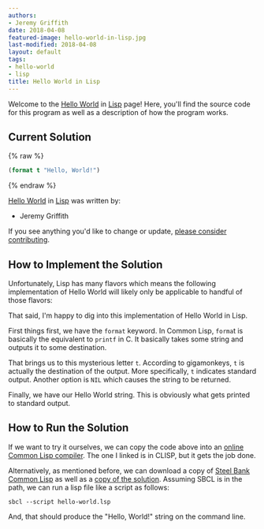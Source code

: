 ```yaml
---
authors:
- Jeremy Griffith
date: 2018-04-08
featured-image: hello-world-in-lisp.jpg
last-modified: 2018-04-08
layout: default
tags:
- hello-world
- lisp
title: Hello World in Lisp
---
```


Welcome to the [Hello World](https://sampleprograms.io/projects/hello-world) in [Lisp](https://sampleprograms.io/languages/lisp) page! Here, you'll find the source code for this program as well as a description of how the program works.

## Current Solution

{% raw %}

```lisp
(format t "Hello, World!")
```

{% endraw %}

[Hello World](https://sampleprograms.io/projects/hello-world) in [Lisp](https://sampleprograms.io/languages/lisp) was written by:

- Jeremy Griffith

If you see anything you'd like to change or update, [please consider contributing](https://github.com/TheRenegadeCoder/sample-programs).

## How to Implement the Solution

Unfortunately, Lisp has many flavors which means the following implementation 
of Hello World will likely only be applicable to handful of those flavors:

That said, I'm happy to dig into this implementation of Hello World in Lisp.

First things first, we have the `format` keyword. In Common Lisp, `forma`t is 
basically the equivalent to `printf` in C. It basically takes some string and 
outputs it to some destination.

That brings us to this mysterious letter `t`. According to gigamonkeys, `t` is 
actually the destination of the output. More specifically, `t` indicates standard 
output. Another option is `NIL` which causes the string to be returned.

Finally, we have our Hello World string. This is obviously what gets printed 
to standard output.


## How to Run the Solution

If we want to try it ourselves, we can copy the code above into an
[online Common Lisp compiler][1]. The one I linked is in CLISP, but it gets the job done.

Alternatively, as mentioned before, we can download a copy of
[Steel Bank Common Lisp][2] as well as a [copy of the solution][3].
Assuming SBCL is in the path, we can run a lisp file like a script as follows:

```console
sbcl --script hello-world.lsp
```

And, that should produce the "Hello, World!" string on the command line.

[1]: https://ideone.com/l/common-lisp-clisp
[2]: https://www.sbcl.org/platform-table.html
[3]: https://github.com/TheRenegadeCoder/sample-programs/blob/main/archive/l/lisp/hello-world.lsp
